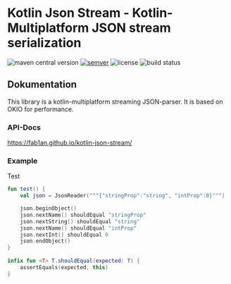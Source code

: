 # Kotlin Json Stream - Kotlin-Multiplatform JSON stream serialization

![maven central version](https://img.shields.io/maven-central/v/com.fab1an/kotlin-json-stream)
[![semver](https://img.shields.io/:semver-%E2%9C%93-brightgreen.svg)](http://semver.org/)
![license](https://img.shields.io/github/license/fab1an/kotlin-json-stream)
![build status](https://github.com/fab1an/kotlin-json-stream/actions/workflows/build-master.yml/badge.svg)

## Dokumentation

This library is a kotlin-multiplatform streaming JSON-parser. It is based on OKIO for performance.

### API-Docs
https://fab1an.github.io/kotlin-json-stream/

### Example

Test

```kotlin
fun test() {
    val json = JsonReader("""{"stringProp":"string", "intProp":0}""")

    json.beginObject()
    json.nextName() shouldEqual "stringProp"
    json.nextString() shouldEqual "string"
    json.nextName() shouldEqual "intProp"
    json.nextInt() shouldEqual 0
    json.endObject()
}
  
infix fun <T> T.shouldEqual(expected: T) {
    assertEquals(expected, this)
}
```

